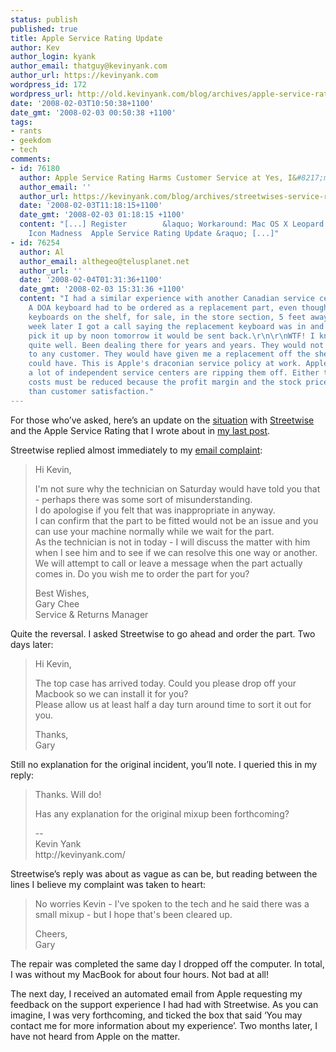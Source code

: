 ```yaml
---
status: publish
published: true
title: Apple Service Rating Update
author: Kev
author_login: kyank
author_email: thatguy@kevinyank.com
author_url: https://kevinyank.com
wordpress_id: 172
wordpress_url: http://old.kevinyank.com/blog/archives/apple-service-rating-update
date: '2008-02-03T10:50:38+1100'
date_gmt: '2008-02-03 00:50:38 +1100'
tags:
- rants
- geekdom
- tech
comments:
- id: 76180
  author: Apple Service Rating Harms Customer Service at Yes, I&#8217;m Canadian
  author_email: ''
  author_url: https://kevinyank.com/blog/archives/streetwises-service-rating-harms-customer-service
  date: '2008-02-03T11:18:15+1100'
  date_gmt: '2008-02-03 01:18:15 +1100'
  content: "[...] Register        &laquo; Workaround: Mac OS X Leopard Docked Folder
    Icon Madness  Apple Service Rating Update &raquo; [...]"
- id: 76254
  author: Al
  author_email: althegeo@telusplanet.net
  author_url: ''
  date: '2008-02-04T01:31:36+1100'
  date_gmt: '2008-02-03 15:31:36 +1100'
  content: "I had a similar experience with another Canadian service center in Calgary.
    A DOA keyboard had to be ordered as a replacement part, even though they had identical
    keyboards on the shelf, for sale, in the store section, 5 feet away.\r\n\r\nA
    week later I got a call saying the replacement keyboard was in and if I didn't
    pick it up by noon tomorrow it would be sent back.\r\n\r\nWTF! I know this store
    quite well. Been dealing there for years and years. They would not have done this
    to any customer. They would have given me a replacement off the shelf if they
    could have. This is Apple's draconian service policy at work. Apple must think
    a lot of independent service centers are ripping them off. Either that or the
    costs must be reduced because the profit margin and the stock price are more important
    than customer satisfaction."
---
```

<p>For those who’ve asked, here’s an update on the <a href="https://kevinyank.com/posts/streetwises-service-rating-harms-customer-service">situation</a> with <a href="http://www.streetwise.com.au/">Streetwise</a> and the Apple Service Rating that I wrote about in <a href="https://kevinyank.com/posts/streetwises-service-rating-harms-customer-service">my last post</a>.</p>
<p>Streetwise replied almost immediately to my <a href="https://kevinyank.com/posts/streetwises-service-rating-harms-customer-service">email complaint</a>:</p>
<blockquote><p>
Hi Kevin,</p>
<p>I'm not sure why the technician on Saturday would have told you that - perhaps there was some sort of misunderstanding.<br />
I do apologise if you felt that was inappropriate in anyway.<br />
I can confirm that the part to be fitted would not be an issue and you can use your machine normally while we wait for the part.<br />
As the technician is not in today - I will discuss the matter with him when I see him and to see if we can resolve this one way or another.<br />
We will attempt to call or leave a message when the part actually comes in. Do you wish me to order the part for you?</p>
<p>Best Wishes,<br />
Gary Chee<br />
Service &amp; Returns Manager
</p></blockquote>
<p>Quite the reversal. I asked Streetwise to go ahead and order the part. Two days later:</p>
<blockquote><p>
Hi Kevin,</p>
<p>The top case has arrived today. Could you please drop off your Macbook so we can install it for you?<br />
Please allow us at least half a day turn around time to sort it out for you.</p>
<p>Thanks,<br />
Gary
</p></blockquote>
<p>Still no explanation for the original incident, you’ll note. I queried this in my reply:</p>
<blockquote><p>
Thanks. Will do!</p>
<p>Has any explanation for the original mixup been forthcoming?</p>
<p>--<br />
Kevin Yank<br />
http://kevinyank.com/
</p></blockquote>
<p>Streetwise’s reply was about as vague as can be, but reading between the lines I believe my complaint was taken to heart:</p>
<blockquote><p>No worries Kevin - I've spoken to the tech and he said there was a small mixup - but I hope that's been cleared up.</p>
<p>Cheers,<br />
Gary</p></blockquote>
<p>The repair was completed the same day I dropped off the computer. In total, I was without my MacBook for about four hours. Not bad at all!</p>
<p>The next day, I received an automated email from Apple requesting my feedback on the support experience I had had with Streetwise. As you can imagine, I was very forthcoming, and ticked the box that said ‘You may contact me for more information about my experience’. Two months later, I have not heard from Apple on the matter.</p>
